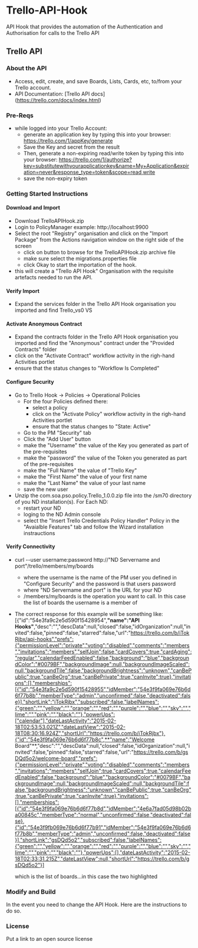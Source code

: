 # Trello-API-Hook
API Hook that provides the automation of the Authentication and Authorisation for calls to the Trello API
## Trello API 
### About the API
- Access, edit, create, and save Boards, Lists, Cards, etc, to/from your Trello account.
- API Documentation: [Trello API docs] (https://trello.com/docs/index.html)

### Pre-Reqs
- while logged into your Trello Account:
    - generate an application key by typing this into your browser: https://trello.com/1/appKey/generate
    - Save the Key and secret from the result
    - Then, generate a non-expiring read/write token by typing this into your browser: https://trello.com/1/authorize?key=substitutewithyourapplicationkey&name=My+Application&expiration=never&response_type=token&scope=read,write
    - save the non-expiry token

### Getting Started Instructions
#### Download and Import
- Download TrelloAPIHook.zip
- Login to PolicyManager  example: http://localhost:9900
- Select the root "Registry" organisation and click on the "Import Package" from the Actions navigation window on the right side of the screen
  - click on button to browse for the TrelloAPIHook.zip archive file 
  - make sure select the migrations.properties file 
  - click Okay to start the importation of the hook.
- this will create a "Trello API Hook" Organisation with the requisite artefacts needed to run the API.

#### Verify Import
- Expand the services folder in the Trello API Hook organisation you imported and find Trello_vs0 VS

#### Activate Anonymous Contract
- Expand the contracts folder in the Trello API Hook organisation you imported and find the "Anonymous" contract under the "Provided Contracts" folder
- click on the "Activate Contract" workflow activity in the righ-hand Activities portlet
- ensure that the status changes to "Workflow Is Completed"

#### Configure Security
- Go to Trello Hook -> Policies -> Operational Policies 
    - For the four Policies defined there:
        - select a policy
        - click on the "Activate Policy" workflow activity in the righ-hand Activities portlet
        - ensure that the status changes to "State: Active"
    - Go to the PM "Security" tab
    - Click the "Add User" button
    - make the "Username" the value of the Key you generated as part of the pre-requisites
    - make the "password" the value of the Token you generated as part of the pre-requisites
    - make the "Full Name" the value of "Trello Key"
    - make the "First Name" the value of your first name
    - make the "Last Name" the value of your last name
    - save the new user
- Unzip the com.soa.pso.policy.Trello_1.0.0.zip file into the /sm70 directory of you ND installation(s). For Each ND:
    - restart your ND
    - loging to the ND Admin console
    - select the "Insert Trello Credentials Policy Handler" Policy in the "Avaialble Features" tab and follow the Wizard installation instrauctions

#### Verify Connectivity
- curl --user username:password http://"ND Servername and port"/trello/members/my/boards
    - where the username is the name of the PM user you defined in "Configure Security" and the password is that users password
    - where "ND Servername and port" is the URL for your ND 
    - /members/my/boards is the operation you want to call. In this case the list of boards the username is a member of
- The correct response for this example will be something like:
    [{"id":"54e3fa9c2e5d590f15428954",**"name":"API Hooks"**,"desc":"","descData":null,"closed":false,"idOrganization":null,"invited":false,"pinned":false,"starred":false,"url":"https://trello.com/b/iTokRjbx/api-hooks","prefs":{"permissionLevel":"private","voting":"disabled","comments":"members","invitations":"members","selfJoin":false,"cardCovers":true,"cardAging":"regular","calendarFeedEnabled":false,"background":"blue","backgroundColor":"#0079BF","backgroundImage":null,"backgroundImageScaled":null,"backgroundTile":false,"backgroundBrightness":"unknown","canBePublic":true,"canBeOrg":true,"canBePrivate":true,"canInvite":true},"invitations":[],"memberships":[{"id":"54e3fa9c2e5d590f15428955","idMember":"54e3f9fa069e76b6d6f77b8b","memberType":"admin","unconfirmed":false,"deactivated":false}],"shortLink":"iTokRjbx","subscribed":false,"labelNames":{"green":"","yellow":"","orange":"","red":"","purple":"","blue":"","sky":"","lime":"","pink":"","black":""},"powerUps":["calendar"],"dateLastActivity":"2015-02-18T02:53:53.021Z","dateLastView":"2015-02-18T08:30:16.924Z","shortUrl":"https://trello.com/b/iTokRjbx"},{"id":"54e3f9fa069e76b6d6f77b8c",**"name":"Welcome Board"**,"desc":"","descData":null,"closed":false,"idOrganization":null,"invited":false,"pinned":false,"starred":false,"url":"https://trello.com/b/gsDQd5o2/welcome-board","prefs":{"permissionLevel":"private","voting":"disabled","comments":"members","invitations":"members","selfJoin":true,"cardCovers":true,"calendarFeedEnabled":false,"background":"blue","backgroundColor":"#0079BF","backgroundImage":null,"backgroundImageScaled":null,"backgroundTile":false,"backgroundBrightness":"unknown","canBePublic":true,"canBeOrg":true,"canBePrivate":true,"canInvite":true},"invitations":[],"memberships":[{"id":"54e3f9fa069e76b6d6f77b8d","idMember":"4e6a7fad05d98b02ba00845c","memberType":"normal","unconfirmed":false,"deactivated":false},{"id":"54e3f9fb069e76b6d6f77b91","idMember":"54e3f9fa069e76b6d6f77b8b","memberType":"admin","unconfirmed":false,"deactivated":false}],"shortLink":"gsDQd5o2","subscribed":false,"labelNames":{"green":"","yellow":"","orange":"","red":"","purple":"","blue":"","sky":"","lime":"","pink":"","black":""},"powerUps":[],"dateLastActivity":"2015-02-18T02:33:31.215Z","dateLastView":null,"shortUrl":"https://trello.com/b/gsDQd5o2"}]

    which is the list of boards...in this case the two highlighted

### Modify and Build
In the event you need to change the API Hook.   Here are the instructions to do so. 

### License
Put a link to an open source license
